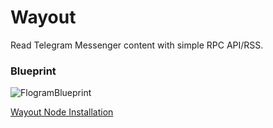 # Wayout

Read Telegram Messenger content with simple RPC API/RSS.

### Blueprint

![FlogramBlueprint](FlogramBlueprint.drawio.png)

[Wayout Node Installation](Readme.More.md)